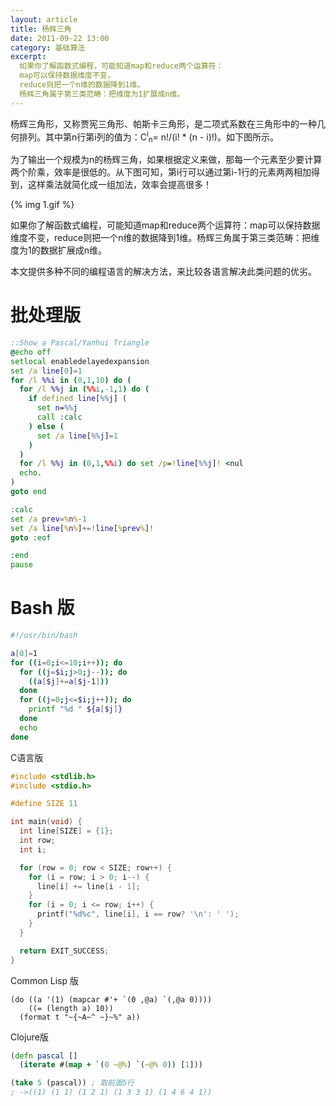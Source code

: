 ```yaml
---
layout: article
title: 杨辉三角
date: 2011-09-22 13:00
category: 基础算法
excerpt:
  如果你了解函数式编程，可能知道map和reduce两个运算符：
  map可以保持数据维度不变，
  reduce则把一个n维的数据降到1维。
  杨辉三角属于第三类范畴：把维度为1扩展成n维。
---
```


杨辉三角形，又称贾宪三角形、帕斯卡三角形，是二项式系数在三角形中的一种几何排列。其中第n行第i列的值为：C<sup>i</sup><sub>n</sub>= n!/(i! * (n - i)!)。如下图所示。

为了输出一个规模为n的杨辉三角，如果根据定义来做，那每一个元素至少要计算两个阶乘，效率是很低的。从下图可知，第i行可以通过第i-1行的元素两两相加得到，这样乘法就简化成一组加法，效率会提高很多！

{% img 1.gif %}

如果你了解函数式编程，可能知道map和reduce两个运算符：map可以保持数据维度不变，reduce则把一个n维的数据降到1维。杨辉三角属于第三类范畴：把维度为1的数据扩展成n维。

本文提供多种不同的编程语言的解决方法，来比较各语言解决此类问题的优劣。

# 批处理版

```bat
::Show a Pascal/Yanhui Triangle
@echo off
setlocal enabledelayedexpansion
set /a line[0]=1
for /l %%i in (0,1,10) do (
  for /l %%j in (%%i,-1,1) do (
    if defined line[%%j] (
      set n=%%j
      call :calc
    ) else (
      set /a line[%%j]=1
    )
  )
  for /l %%j in (0,1,%%i) do set /p=!line[%%j]! <nul
  echo.
)
goto end

:calc
set /a prev=%n%-1
set /a line[%n%]+=!line[%prev%]!
goto :eof

:end
pause
```

# Bash 版

```bash
#!/usr/bin/bash

a[0]=1
for ((i=0;i<=10;i++)); do
  for ((j=$i;j>0;j--)); do
    ((a[$j]+=a[$j-1]))
  done
  for ((j=0;j<=$i;j++)); do
    printf "%d " ${a[$j]}
  done
  echo
done
```

C语言版

```c
#include <stdlib.h>
#include <stdio.h>

#define SIZE 11

int main(void) {
  int line[SIZE] = {1};
  int row;
  int i;

  for (row = 0; row < SIZE; row++) {
    for (i = row; i > 0; i--) {
      line[i] += line[i - 1];
    }
    for (i = 0; i <= row; i++) {
      printf("%d%c", line[i], i == row? '\n': ' ');
    }
  }

  return EXIT_SUCCESS;
}
```

Common Lisp 版

```common-lisp
(do ((a '(1) (mapcar #'+ `(0 ,@a) `(,@a 0))))
    ((= (length a) 10))
  (format t "~{~A~^ ~}~%" a))
```

Clojure版

```clojure
(defn pascal []
  (iterate #(map + `(0 ~@%) `(~@% 0)) [1]))

(take 5 (pascal)) ; 取前面5行
; ->((1) (1 1) (1 2 1) (1 3 3 1) (1 4 6 4 1))
```
